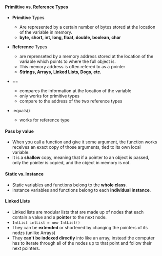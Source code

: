 #### Primiitive vs. Reference Types

* **Primitive** Types
  *  Are represented by a certain number of bytes stored at the location of the variable in memory.
  * **byte, short, int, long, float, double, boolean, char**

* **Reference** Types
  * are reprenseted by a memory address stored at the location of the variable which points to where the full object is.
  * This memory address is often refered to as a pointer
  * **Strings, Arrays, Linked Lists, Dogs, etc.**

* ==
  * compares the information at the location of the variable
  * only works for primitive types
  * compare to the address of the two reference types
* .equals()
  * works for reference type

#### Pass by value

* When you call a function and give it some argument, the function works receives an exact copy of those arguments, tied to its own local variable.
* It is a **shallow** copy, meaning that if a pointer to an object is passed, only the pointer is copied, and the object in memory is not.

#### Static vs. Instance

* Static variables and functions belong to the **whole class**.
* Instance variables and functions belong to each **individual instance**.



#### Linked LIsts

* Linked lists are modular lists that are made up of nodes that each contain a value and a **pointer** to the next node.
* `IntList intList = new IntList()`
* They can be **extended** or shortened by changing the pointers of its nodzs (unlike Arrays)
* They **can't be indexed directly** into like an array, instead the computer has to iterate through all of the nodes up to that point and follow their next pointers.